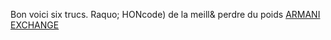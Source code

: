 Bon voici six trucs. Raquo; HONcode) de la meill& perdre du poids
 <a href="http://www.twiceclub.com/public/shoponlinejp.asp?cheap=products-c144.html" title="ARMANI EXCHANGE">ARMANI EXCHANGE</a>